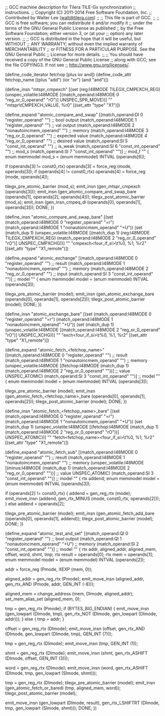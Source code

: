 ;; GCC machine description for Tilera TILE-Gx synchronization
;; instructions.
;; Copyright (C) 2011-2014 Free Software Foundation, Inc.
;; Contributed by Walter Lee (walt@tilera.com)
;;
;; This file is part of GCC.
;;
;; GCC is free software; you can redistribute it and/or modify it
;; under the terms of the GNU General Public License as published
;; by the Free Software Foundation; either version 3, or (at your
;; option) any later version.
;;
;; GCC is distributed in the hope that it will be useful, but WITHOUT
;; ANY WARRANTY; without even the implied warranty of MERCHANTABILITY
;; or FITNESS FOR A PARTICULAR PURPOSE.  See the GNU General Public
;; License for more details.
;;
;; You should have received a copy of the GNU General Public License
;; along with GCC; see the file COPYING3.  If not see
;; <http://www.gnu.org/licenses/>.

(define_code_iterator fetchop [plus ior and])
(define_code_attr fetchop_name [(plus "add") (ior "or") (and "and")])

(define_insn "mtspr_cmpexch<mode>"
  [(set (reg:I48MODE TILEGX_CMPEXCH_REG)
        (unspec_volatile:I48MODE
         [(match_operand:I48MODE 0 "reg_or_0_operand" "rO")]
         UNSPEC_SPR_MOVE))]
  ""
  "mtspr\tCMPEXCH_VALUE, %r0"
  [(set_attr "type" "X1")])


(define_expand "atomic_compare_and_swap<mode>"
  [(match_operand:DI 0 "register_operand" "")		;; bool output
   (match_operand:I48MODE 1 "register_operand" "")	;; val output
   (match_operand:I48MODE 2 "nonautoincmem_operand" "") ;; memory
   (match_operand:I48MODE 3 "reg_or_0_operand" "")	;; expected value
   (match_operand:I48MODE 4 "reg_or_0_operand" "")	;; desired value
   (match_operand:SI 5 "const_int_operand" "")		;; is_weak
   (match_operand:SI 6 "const_int_operand" "")		;; mod_s
   (match_operand:SI 7 "const_int_operand" "")]		;; mod_f
  ""
{
  enum memmodel mod_s = (enum memmodel) INTVAL (operands[6]);

  if (operands[3] != const0_rtx)
    operands[3] = force_reg (<MODE>mode, operands[3]);
  if (operands[4] != const0_rtx)
    operands[4] = force_reg (<MODE>mode, operands[4]);

  tilegx_pre_atomic_barrier (mod_s);
  emit_insn (gen_mtspr_cmpexch<mode> (operands[3]));
  emit_insn (gen_atomic_compare_and_swap_bare<mode> (operands[1], operands[2],
                                                   operands[4]));
  tilegx_post_atomic_barrier (mod_s);
  emit_insn (gen_insn_cmpeq_<mode>di (operands[0], operands[1], operands[3]));
  DONE;
})


(define_insn "atomic_compare_and_swap_bare<mode>"
  [(set (match_operand:I48MODE 0 "register_operand" "=r")
        (match_operand:I48MODE 1 "nonautoincmem_operand" "+U"))
   (set (match_dup 1)
        (unspec_volatile:I48MODE
         [(match_dup 1)
         (reg:I48MODE TILEGX_CMPEXCH_REG)
         (match_operand:I48MODE 2 "reg_or_0_operand" "rO")]
         UNSPEC_CMPXCHG))]
  ""
  "cmpexch<four_if_si>\t%0, %1, %r2"
  [(set_attr "type" "X1_remote")])


(define_expand "atomic_exchange<mode>"
  [(match_operand:I48MODE 0 "register_operand" "")      ;; result
   (match_operand:I48MODE 1 "nonautoincmem_operand" "") ;; memory
   (match_operand:I48MODE 2 "reg_or_0_operand" "")      ;; input
   (match_operand:SI 3 "const_int_operand" "")]         ;; model
  ""
{
  enum memmodel model = (enum memmodel) INTVAL (operands[3]);

  tilegx_pre_atomic_barrier (model);
  emit_insn (gen_atomic_exchange_bare<mode> (operands[0], operands[1],
                                             operands[2]));
  tilegx_post_atomic_barrier (model);
  DONE;
})


(define_insn "atomic_exchange_bare<mode>"
  [(set (match_operand:I48MODE 0 "register_operand" "=r")
	(match_operand:I48MODE 1 "nonautoincmem_operand" "+U"))
   (set (match_dup 1)
	(unspec_volatile:I48MODE
	 [(match_operand:I48MODE 2 "reg_or_0_operand" "rO")]
	 UNSPEC_XCHG))]
  ""
  "exch<four_if_si>\t%0, %1, %r2"
  [(set_attr "type" "X1_remote")])


(define_expand "atomic_fetch_<fetchop_name><mode>"
  [(match_operand:I48MODE 0 "register_operand" "")      ;; result
   (match_operand:I48MODE 1 "nonautoincmem_operand" "") ;; memory
   (unspec_volatile:I48MODE
    [(fetchop:I48MODE
      (match_dup 1)
      (match_operand:I48MODE 2 "reg_or_0_operand" ""))] ;; value
    UNSPEC_ATOMIC)
   (match_operand:SI 3 "const_int_operand" "")]         ;; model
  ""
{
  enum memmodel model = (enum memmodel) INTVAL (operands[3]);

  tilegx_pre_atomic_barrier (model);
  emit_insn (gen_atomic_fetch_<fetchop_name>_bare<mode> (operands[0],
                                                         operands[1],
                                                         operands[2]));
  tilegx_post_atomic_barrier (model);
  DONE;
})


(define_insn "atomic_fetch_<fetchop_name>_bare<mode>"
  [(set (match_operand:I48MODE 0 "register_operand" "=r")
	(match_operand:I48MODE 1 "nonautoincmem_operand" "+U"))
   (set (match_dup 1)
	(unspec_volatile:I48MODE
	 [(fetchop:I48MODE
	   (match_dup 1)
	   (match_operand:I48MODE 2 "reg_or_0_operand" "rO"))]
	   UNSPEC_ATOMIC))]
  ""
  "fetch<fetchop_name><four_if_si>\t%0, %1, %r2"
  [(set_attr "type" "X1_remote")])


(define_expand "atomic_fetch_sub<mode>"
  [(match_operand:I48MODE 0 "register_operand" "")      ;; result
   (match_operand:I48MODE 1 "nonautoincmem_operand" "") ;; memory
   (unspec_volatile:I48MODE
    [(minus:I48MODE
      (match_dup 1)
      (match_operand:I48MODE 2 "reg_or_0_operand" ""))] ;; value
    UNSPEC_ATOMIC)
   (match_operand:SI 3 "const_int_operand" "")]         ;; model
  ""
{
  rtx addend;
  enum memmodel model = (enum memmodel) INTVAL (operands[3]);

  if (operands[2] != const0_rtx)
    {
       addend = gen_reg_rtx (<MODE>mode);
       emit_move_insn (addend,
                       gen_rtx_MINUS (<MODE>mode, const0_rtx, operands[2]));
    }
  else
    addend = operands[2];

  tilegx_pre_atomic_barrier (model);
  emit_insn (gen_atomic_fetch_add_bare<mode> (operands[0],
                                              operands[1],
                                              addend));
  tilegx_post_atomic_barrier (model);
  DONE;
})


(define_expand "atomic_test_and_set"
  [(match_operand:QI 0 "register_operand" "")           ;; bool output
   (match_operand:QI 1 "nonautoincmem_operand" "+U")    ;; memory
   (match_operand:SI 2 "const_int_operand" "")]         ;; model
  ""
{
  rtx addr, aligned_addr, aligned_mem, offset, word, shmt, tmp;
  rtx result = operands[0];
  rtx mem = operands[1];
  enum memmodel model = (enum memmodel) INTVAL (operands[2]);

  addr = force_reg (Pmode, XEXP (mem, 0));

  aligned_addr = gen_reg_rtx (Pmode);
  emit_move_insn (aligned_addr, gen_rtx_AND (Pmode, addr, GEN_INT (-8)));

  aligned_mem = change_address (mem, DImode, aligned_addr);
  set_mem_alias_set (aligned_mem, 0);

  tmp = gen_reg_rtx (Pmode);
  if (BYTES_BIG_ENDIAN)
    {
      emit_move_insn (gen_lowpart (DImode, tmp),
                      gen_rtx_NOT (DImode, gen_lowpart (DImode, addr)));
    }
  else
    {
      tmp = addr;
    }

  offset = gen_reg_rtx (DImode);
  emit_move_insn (offset, gen_rtx_AND (DImode, gen_lowpart (DImode, tmp),
                                       GEN_INT (7)));

  tmp = gen_reg_rtx (DImode);
  emit_move_insn (tmp, GEN_INT (1));

  shmt = gen_reg_rtx (DImode);
  emit_move_insn (shmt, gen_rtx_ASHIFT (DImode, offset, GEN_INT (3)));

  word = gen_reg_rtx (DImode);
  emit_move_insn (word, gen_rtx_ASHIFT (DImode, tmp,
                                        gen_lowpart (SImode, shmt)));

  tmp = gen_reg_rtx (DImode);
  tilegx_pre_atomic_barrier (model);
  emit_insn (gen_atomic_fetch_or_baredi (tmp, aligned_mem, word));
  tilegx_post_atomic_barrier (model);

  emit_move_insn (gen_lowpart (DImode, result),
                  gen_rtx_LSHIFTRT (DImode, tmp,
                                    gen_lowpart (SImode, shmt)));
  DONE;
})
